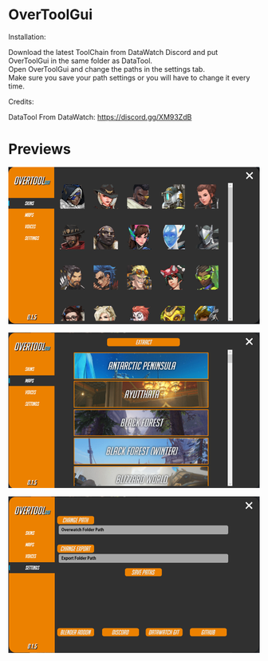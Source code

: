 # OverToolGui

Installation:

Download the latest ToolChain from DataWatch Discord and put OverToolGui in the same folder as DataTool.  
Open OverToolGui and change the paths in the settings tab.  
Make sure you save your path settings or you will have to change it every time.  

Credits:

DataTool From DataWatch: https://discord.gg/XM93ZdB

# Previews

![alt text](https://raw.githubusercontent.com/NotThisJin/OverToolGui/main/Screenshot_10.png)

![alt text](https://raw.githubusercontent.com/NotThisJin/OverToolGui/main/Screenshot_11.png)

![alt text](https://raw.githubusercontent.com/NotThisJin/OverToolGui/main/Screenshot_12.png)
